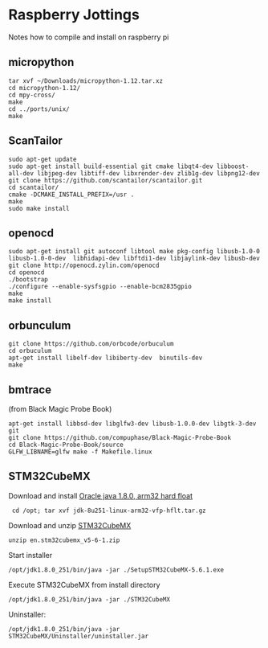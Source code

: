 # Raspberry Jottings
Notes how to compile and install on raspberry pi
## micropython
	tar xvf ~/Downloads/micropython-1.12.tar.xz
	cd micropython-1.12/
	cd mpy-cross/
	make
	cd ../ports/unix/
	make
	
## ScanTailor
	sudo apt-get update
	sudo apt-get install build-essential git cmake libqt4-dev libboost-all-dev libjpeg-dev libtiff-dev libxrender-dev zlib1g-dev libpng12-dev 
	git clone https://github.com/scantailor/scantailor.git
	cd scantailor/
	cmake -DCMAKE_INSTALL_PREFIX=/usr .
	make
	sudo make install

## openocd
	sudo apt-get install git autoconf libtool make pkg-config libusb-1.0-0 libusb-1.0-0-dev  libhidapi-dev libftdi1-dev libjaylink-dev libusb-dev
	git clone http://openocd.zylin.com/openocd
	cd openocd
	./bootstrap
	./configure --enable-sysfsgpio --enable-bcm2835gpio
	make
	make install
	
## orbunculum

```
git clone https://github.com/orbcode/orbuculum
cd orbuculum
apt-get install libelf-dev libiberty-dev  binutils-dev
make 
```	

## bmtrace

(from Black Magic Probe Book)

```
apt-get install libbsd-dev libglfw3-dev libusb-1.0.0-dev libgtk-3-dev git
git clone https://github.com/compuphase/Black-Magic-Probe-Book
cd Black-Magic-Probe-Book/source
GLFW_LIBNAME=glfw make -f Makefile.linux
```

## STM32CubeMX

Download and install [Oracle java 1.8.0, arm32 hard float](https://www.oracle.com/java/technologies/javase/javase-jdk8-downloads.html)
```
 cd /opt; tar xvf jdk-8u251-linux-arm32-vfp-hflt.tar.gz
```
Download and unzip [STM32CubeMX](https://www.st.com/en/development-tools/stm32cubemx.html)
```
unzip en.stm32cubemx_v5-6-1.zip
```
Start installer
```
/opt/jdk1.8.0_251/bin/java -jar ./SetupSTM32CubeMX-5.6.1.exe
```
Execute STM32CubeMX from install directory
```
/opt/jdk1.8.0_251/bin/java -jar ./STM32CubeMX
```
Uninstaller:
```
/opt/jdk1.8.0_251/bin/java -jar STM32CubeMX/Uninstaller/uninstaller.jar
```
